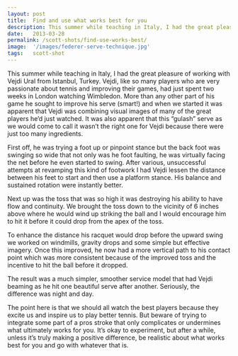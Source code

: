 ```yaml
---
layout: post
title:  Find and use what works best for you
description: This summer while teaching in Italy, I had the great pleasure of working with Vejdi Ural from Istanbul, Turkey...
date:   2013-03-28
permalink: /scott-shots/find-use-works-best/
image:  '/images/federer-serve-technique.jpg'
tags:   scott-shot
---
```


This summer while teaching in Italy, I had the great pleasure of working with Vejdi Ural from Istanbul, Turkey. Vejdi, like so many players who are very passionate about tennis and improving their games, had just spent two weeks in London watching Wimbledon. More than any other part of his game he sought to improve his serve (smart!) and when we started it was apparent that Vejdi was combining visual images of many of the great players he’d just watched. It was also apparent that this “gulash” serve as we would come to call it wasn’t the right one for Vejdi because there were just too many ingredients.

First off, he was trying a foot up or pinpoint stance but the back foot was swinging so wide that not only was he foot faulting, he was virtually facing the net before he even started to swing. After various, unsuccessful attempts at revamping this kind of footwork I had Vejdi lessen the distance between his feet to start and then use a platform stance. His balance and sustained rotation were instantly better.

Next up was the toss that was so high it was destroying his ability to have flow and continuity. We brought the toss down to the vicinity of 6 inches above where he would wind up striking the ball and I would encourage him to hit it before it could drop from the apex of the toss.

To enhance the distance his racquet would drop before the upward swing we worked on windmills, gravity drops and some simple but effective imagery. Once this improved, he now had a more vertical path to his contact point which was more consistent because of the improved toss and the incentive to hit the ball before it dropped.

The result was a much simpler, smoother service model that had Vejdi beaming as he hit one beautiful serve after another. Seriously, the difference was night and day.

The point here is that we should all watch the best players because they excite us and inspire us to play better tennis. But beware of trying to integrate some part of a pros stroke that only complicates or undermines what ultimately works for you. It’s okay to experiment, but after a while, unless it’s truly making a positive difference, be realistic about what works best for you and go with whatever that is.
